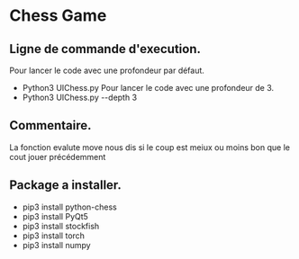 # Chess Game
## Ligne de commande d'execution.
Pour lancer le code avec une profondeur par défaut.
- Python3 UIChess.py
Pour lancer le code avec une profondeur de 3.
- Python3 UIChess.py --depth 3  


## Commentaire.
La fonction evalute move nous dis si le coup est meiux ou moins bon que le cout jouer précédemment

## Package a installer.

- pip3 install python-chess
- pip3 install PyQt5
- pip3 install stockfish
- pip3 install torch
- pip3 install numpy
